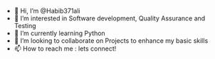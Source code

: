 - 👋 Hi, I’m @Habib371ali
- 👀 I’m interested in Software development, Quality Assurance and Testing 
- 🌱 I’m currently learning Python 
- 💞️ I’m looking to collaborate on Projects to enhance my basic skills
- 📫 How to reach me : lets connect!

<!---
Habib371ali/Habib371ali is a ✨ special ✨ repository because its `README.md` (this file) appears on your GitHub profile.
You can click the Preview link to take a look at your changes.
--->
